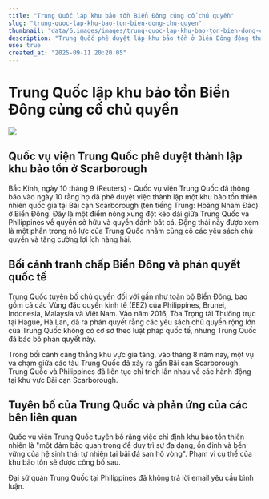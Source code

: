 ```yaml
---
title: "Trung Quốc lập khu bảo tồn Biển Đông củng cố chủ quyền"
slug: "trung-quoc-lap-khu-bao-ton-bien-dong-chu-quyen"
thumbnail: "data/6.images/images/trung-quoc-lap-khu-bao-ton-bien-dong-chu-quyen.webp"
description: "Trung Quốc phê duyệt lập khu bảo tồn ở Biển Đông động thái được xem là củng cố yêu sách chủ quyền và lợi ích hàng hải"
use: true
created_at: "2025-09-11 20:20:05"
---
```


# Trung Quốc lập khu bảo tồn Biển Đông củng cố chủ quyền

![](/images/20250911-00000001-reut-000-1-view.webp)

## Quốc vụ viện Trung Quốc phê duyệt thành lập khu bảo tồn ở Scarborough

Bắc Kinh, ngày 10 tháng 9 (Reuters) - Quốc vụ viện Trung Quốc đã thông báo vào ngày 10 rằng họ đã phê duyệt việc thành lập một khu bảo tồn thiên nhiên quốc gia tại Bãi cạn Scarborough (tên tiếng Trung: Hoàng Nham Đảo) ở Biển Đông. Đây là một điểm nóng xung đột kéo dài giữa Trung Quốc và Philippines về quyền sở hữu và quyền đánh bắt cá. Động thái này được xem là một phần trong nỗ lực của Trung Quốc nhằm củng cố các yêu sách chủ quyền và tăng cường lợi ích hàng hải.

## Bối cảnh tranh chấp Biển Đông và phán quyết quốc tế

Trung Quốc tuyên bố chủ quyền đối với gần như toàn bộ Biển Đông, bao gồm cả các Vùng đặc quyền kinh tế (EEZ) của Philippines, Brunei, Indonesia, Malaysia và Việt Nam. Vào năm 2016, Tòa Trọng tài Thường trực tại Hague, Hà Lan, đã ra phán quyết rằng các yêu sách chủ quyền rộng lớn của Trung Quốc không có cơ sở theo luật pháp quốc tế, nhưng Trung Quốc đã bác bỏ phán quyết này.

Trong bối cảnh căng thẳng khu vực gia tăng, vào tháng 8 năm nay, một vụ va chạm giữa các tàu Trung Quốc đã xảy ra gần Bãi cạn Scarborough. Trung Quốc và Philippines đã liên tục chỉ trích lẫn nhau về các hành động tại khu vực Bãi cạn Scarborough.

## Tuyên bố của Trung Quốc và phản ứng của các bên liên quan

Quốc vụ viện Trung Quốc tuyên bố rằng việc chỉ định khu bảo tồn thiên nhiên là "một đảm bảo quan trọng để duy trì sự đa dạng, ổn định và bền vững của hệ sinh thái tự nhiên tại bãi đá san hô vòng". Phạm vi cụ thể của khu bảo tồn sẽ được công bố sau.

Đại sứ quán Trung Quốc tại Philippines đã không trả lời email yêu cầu bình luận.